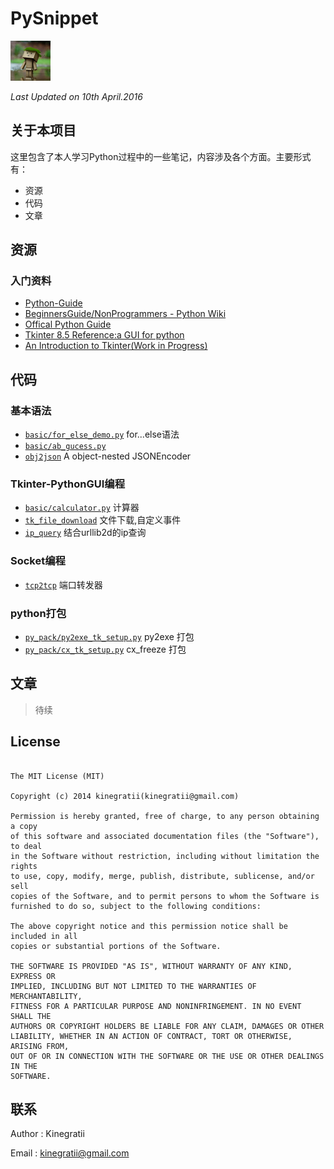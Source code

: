 # PySnippet

![Kinegratii](images/head_small.jpg)

*Last Updated on 10th April.2016*

## 关于本项目

这里包含了本人学习Python过程中的一些笔记，内容涉及各个方面。主要形式有：

- 资源
- 代码
- 文章

## 资源

### 入门资料

* [Python-Guide](http://docs.python-guide.org/en/latest/intro/learning/)
* [BeginnersGuide/NonProgrammers - Python Wiki](https://wiki.python.org/moin/BeginnersGuide/NonProgrammers)
* [Offical Python Guide](https://docs.python.org/2/tutorial/index.html)
* [Tkinter 8.5 Reference:a GUI for python](http://www.nmt.edu/tcc/help/pubs/tkinter/)
* [An Introduction to Tkinter(Work in Progress)](http://effbot.org/tkinterbook/)

## 代码

### 基本语法

- [`basic/for_else_demo.py`](https://github.com/kinegratii/PySnippet/blob/master/basic/for_else_demo.py) for...else语法
- [`basic/ab_gucess.py`](https://github.com/kinegratii/PySnippet/blob/master/basic/ab_gucess.py)
- [`obj2json`](https://github.com/kinegratii/PySnippet/tree/master/obj2json) A object-nested JSONEncoder

### Tkinter-PythonGUI编程


* [`basic/calculator.py`](https://github.com/kinegratii/PySnippet/blob/master/basic/calculator.py) 计算器
* [`tk_file_download`](https://github.com/kinegratii/PySnippet/tree/master/tk_file_download) 文件下载,自定义事件
* [`ip_query`](https://github.com/kinegratii/PySnippet/tree/master/ip_query) 结合urllib2d的ip查询

### Socket编程

* [`tcp2tcp`](https://github.com/kinegratii/PySnippet/tree/master/tcp2tcp) 端口转发器

### python打包

* [`py_pack/py2exe_tk_setup.py`](https://github.com/kinegratii/PySnippet/blob/master/py_pack/py2exe_tk_setup.py) py2exe 打包
* [`py_pack/cx_tk_setup.py`](https://github.com/kinegratii/PySnippet/blob/master/py_pack/cx_tk_setup.py) cx_freeze 打包

## 文章

> 待续

## License


```

The MIT License (MIT)

Copyright (c) 2014 kinegratii(kinegratii@gmail.com)

Permission is hereby granted, free of charge, to any person obtaining a copy
of this software and associated documentation files (the "Software"), to deal
in the Software without restriction, including without limitation the rights
to use, copy, modify, merge, publish, distribute, sublicense, and/or sell
copies of the Software, and to permit persons to whom the Software is
furnished to do so, subject to the following conditions:

The above copyright notice and this permission notice shall be included in all
copies or substantial portions of the Software.

THE SOFTWARE IS PROVIDED "AS IS", WITHOUT WARRANTY OF ANY KIND, EXPRESS OR
IMPLIED, INCLUDING BUT NOT LIMITED TO THE WARRANTIES OF MERCHANTABILITY,
FITNESS FOR A PARTICULAR PURPOSE AND NONINFRINGEMENT. IN NO EVENT SHALL THE
AUTHORS OR COPYRIGHT HOLDERS BE LIABLE FOR ANY CLAIM, DAMAGES OR OTHER
LIABILITY, WHETHER IN AN ACTION OF CONTRACT, TORT OR OTHERWISE, ARISING FROM,
OUT OF OR IN CONNECTION WITH THE SOFTWARE OR THE USE OR OTHER DEALINGS IN THE
SOFTWARE.

```



## 联系

Author : Kinegratii

Email : <kinegratii@gmail.com>
